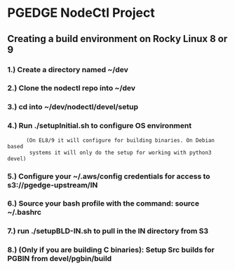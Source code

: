 # PGEDGE NodeCtl Project


## Creating a build environment on Rocky Linux 8 or 9

### 1.) Create a directory named ~/dev

### 2.) Clone the nodectl repo into ~/dev

### 3.) cd into ~/dev/nodectl/devel/setup

### 4.) Run ./setupInitial.sh to configure OS environment 
          (On EL8/9 it will configure for building binaries. On Debian based
           systems it will only do the setup for working with python3 devel)

### 5.) Configure your ~/.aws/config credentials for access to s3://pgedge-upstream/IN

### 6.) Source your bash profile with the command: source ~/.bashrc

### 7.) run ./setupBLD-IN.sh to pull in the IN directory from S3

### 8.) (Only if you are building C binaries): Setup Src builds for PGBIN from devel/pgbin/build
